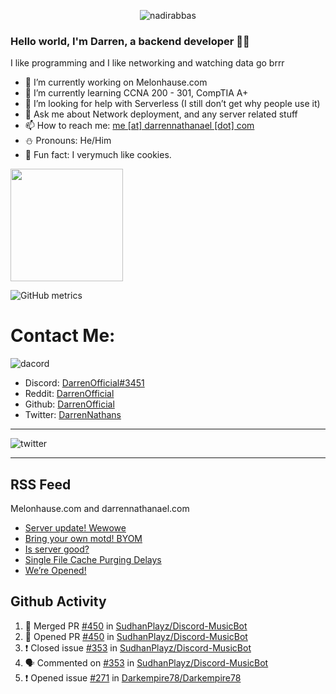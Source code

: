 <p align="center"> <img src="https://komarev.com/ghpvc/?username=DarrenOfficial&label=Profile%20views&color=0e75b6&style=flat" alt="nadirabbas" /> </p>

### Hello world, I'm Darren, a backend developer 👨‍💻
I like programming and I like networking and watching data go brrr



- 🔭 I’m currently working on Melonhause.com 
- 🌴 I’m currently learning CCNA 200 - 301, CompTIA A+ 
- 🤔 I’m looking for help with Serverless (I still don’t get why people use it) 
- 💬 Ask me about Network deployment, and any server related stuff 
- 📫 How to reach me: [me [at] darrennathanael [dot] com](mailto:me@darrennathanael.com) 
- ⛄️ Pronouns: He/Him 
- 🍪 Fun fact: I verymuch like cookies. 



<img float="center" height="180em" src="https://github-readme-stats.vercel.app/api?hide_border=true&username=DarrenOfficial&show_icons=true&count_private=true&bg_color=00000000&title_color=7F7F7F&icon_color=7F7F7F&text_color=7F7F7F" />


![GitHub metrics](https://metrics.lecoq.io/DarrenOfficial)  


# Contact Me:

![dacord](https://discord.c99.nl/widget/theme-1/508296903960821771.png)

- Discord: [DarrenOfficial#3451](https://discord.com/users/508296903960821771)
- Reddit: [DarrenOfficial](https://reddit.com/u/DarrenOfficiallol)
- Github: [DarrenOfficial](https://github.com/DarrenOfficial)
- Twitter: [DarrenNathans](https://twitter.com/DarrenNathans)


---

<img alt="twitter" src="https://github-readme-twitter.gazf.vercel.app/api?id=DarrenNathans&layout=wide" />


---

## RSS Feed

Melonhause.com and darrennathanael.com
<!-- BLOG-POST-LIST:START -->
- [Server update! Wewowe](https://melonhause.com/threads/server-update-wewowe.8/)
- [Bring your own motd! BYOM](https://melonhause.com/threads/bring-your-own-motd-byom.7/)
- [Is server good?](https://melonhause.com/threads/is-server-good.6/)
- [Single File Cache Purging Delays](https://darrennathanael.com/community/threads/single-file-cache-purging-delays.115/)
- [We’re Opened!](https://melonhause.com/threads/we%E2%80%99re-opened.5/)
<!-- BLOG-POST-LIST:END -->


## Github Activity
<!--START_SECTION:activity-->
1. 🎉 Merged PR [#450](https://github.com/SudhanPlayz/Discord-MusicBot/pull/450) in [SudhanPlayz/Discord-MusicBot](https://github.com/SudhanPlayz/Discord-MusicBot)
2. 💪 Opened PR [#450](https://github.com/SudhanPlayz/Discord-MusicBot/pull/450) in [SudhanPlayz/Discord-MusicBot](https://github.com/SudhanPlayz/Discord-MusicBot)
3. ❗️ Closed issue [#353](https://github.com/SudhanPlayz/Discord-MusicBot/issues/353) in [SudhanPlayz/Discord-MusicBot](https://github.com/SudhanPlayz/Discord-MusicBot)
4. 🗣 Commented on [#353](https://github.com/SudhanPlayz/Discord-MusicBot/issues/353) in [SudhanPlayz/Discord-MusicBot](https://github.com/SudhanPlayz/Discord-MusicBot)
5. ❗️ Opened issue [#271](https://github.com/Darkempire78/Darkempire78/issues/271) in [Darkempire78/Darkempire78](https://github.com/Darkempire78/Darkempire78)
<!--END_SECTION:activity-->
